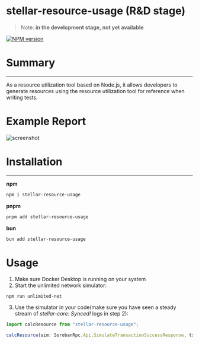 # stellar-resource-usage (R&D stage)

> Note: **in the development stage, not yet available**

[![NPM version](https://badge.fury.io/js/stellar-resource-usage.svg)](https://www.npmjs.com/package/stellar-resource-usage) 

# Summary

---

As a resource utilization tool based on Node.js, it allows developers to generate resources using the resource utilization tool for reference when writing tests.

# Example Report
![screenshot](https://github.com/57blocks/stellar-resource-usage-report-private/tree/main/mockups/report.png)

# Installation

---

**npm**

```sh
npm i stellar-resource-usage
```

**pnpm**

```sh
pnpm add stellar-resource-usage
```

**bun**

```sh
bun add stellar-resource-usage
```

# Usage

1. Make sure Docker Desktop is running on your system
2. Start the unlimited network simulator:
```
npm run unlimited-net
```
3. Use the simulator in your code(make sure you have seen a steady stream of *stellar-core: Synced!* logs in step 2):

```ts
import calcResource from "stellar-resource-usage";

calcResource(sim: SorobanRpc.Api.SimulateTransactionSuccessResponse, tx?: SorobanRpc.Api.GetSuccessfulTransactionResponse)
```



